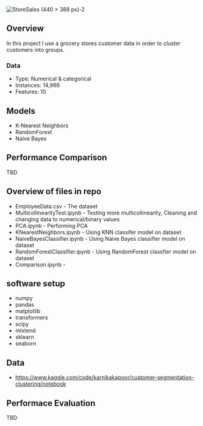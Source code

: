![StoreSales (440 × 388 px)-2](https://user-images.githubusercontent.com/111559921/233234290-cad4540e-2927-49ef-9a68-fe1d6fc52cf6.png)

## Overview
In this project I use a grocery stores customer data in order to cluster customers into groups.

  ### Data
  * Type: Numerical & categorical
  * Instances: 14,999
  * Features: 10

  ## Models
  * K-Nearest Neighbors
  * RandomForest
  * Naive Bayes 
  
  
  ## Performance Comparison 
 TBD 
  
  ## Overview of files in repo
  * EmployeeData.csv - The dataset
  * MulticollinearityTest.ipynb - Testing more multicollinearity, Cleaning and changing data to numerical/binary values
  * PCA.ipynb - Performing PCA
  * KNearestNeighbors.ipynb - Using KNN classifer model on dataset
  * NaiveBayesClassifier.ipynb - Using Naive Bayes classifier model on dataset
  * RandomForestClassifier.ipynb - Using RandomForest classfier model on dataset
  * Comparison.ipynb - 
  
  ## software setup 
  * numpy
  * pandas
  * matplotlib
  * transformers
  * scipy
  * mlxtend
  * sklearn
  * seaborn
  
  ## Data
  * https://www.kaggle.com/code/karnikakapoor/customer-segmentation-clustering/notebook
  
  
  ## Performace Evaluation 
  TBD 
